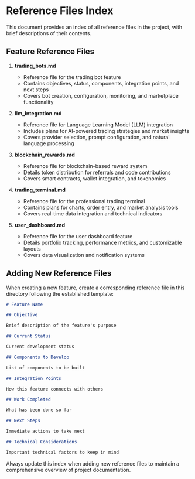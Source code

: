 # Reference Files Index

This document provides an index of all reference files in the project, with brief descriptions of their contents.

## Feature Reference Files

1. **trading_bots.md**

   - Reference file for the trading bot feature
   - Contains objectives, status, components, integration points, and next steps
   - Covers bot creation, configuration, monitoring, and marketplace functionality

2. **llm_integration.md**

   - Reference file for Language Learning Model (LLM) integration
   - Includes plans for AI-powered trading strategies and market insights
   - Covers provider selection, prompt configuration, and natural language processing

3. **blockchain_rewards.md**

   - Reference file for blockchain-based reward system
   - Details token distribution for referrals and code contributions
   - Covers smart contracts, wallet integration, and tokenomics

4. **trading_terminal.md**

   - Reference file for the professional trading terminal
   - Contains plans for charts, order entry, and market analysis tools
   - Covers real-time data integration and technical indicators

5. **user_dashboard.md**
   - Reference file for the user dashboard feature
   - Details portfolio tracking, performance metrics, and customizable layouts
   - Covers data visualization and notification systems

## Adding New Reference Files

When creating a new feature, create a corresponding reference file in this directory following the established template:

```markdown
# Feature Name

## Objective

Brief description of the feature's purpose

## Current Status

Current development status

## Components to Develop

List of components to be built

## Integration Points

How this feature connects with others

## Work Completed

What has been done so far

## Next Steps

Immediate actions to take next

## Technical Considerations

Important technical factors to keep in mind
```

Always update this index when adding new reference files to maintain a comprehensive overview of project documentation.
